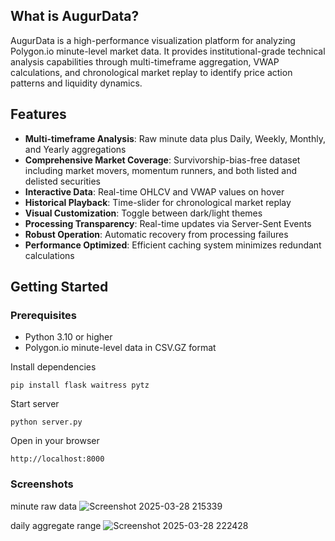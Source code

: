 ## What is AugurData?

AugurData is a high-performance visualization platform for analyzing Polygon.io minute-level market data. It provides institutional-grade technical analysis capabilities through multi-timeframe aggregation, VWAP calculations, and chronological market replay to identify price action patterns and liquidity dynamics.

## Features

- **Multi-timeframe Analysis**: Raw minute data plus Daily, Weekly, Monthly, and Yearly aggregations
- **Comprehensive Market Coverage**: Survivorship-bias-free dataset including market movers, momentum runners, and both listed and delisted securities
- **Interactive Data**: Real-time OHLCV and VWAP values on hover
- **Historical Playback**: Time-slider for chronological market replay
- **Visual Customization**: Toggle between dark/light themes
- **Processing Transparency**: Real-time updates via Server-Sent Events
- **Robust Operation**: Automatic recovery from processing failures
- **Performance Optimized**: Efficient caching system minimizes redundant calculations

## Getting Started

### Prerequisites
- Python 3.10 or higher
- Polygon.io minute-level data in CSV.GZ format

Install dependencies
```
pip install flask waitress pytz
```
Start server
```
python server.py
```
Open in your browser
```
http://localhost:8000 
```
### Screenshots

minute raw data
![Screenshot 2025-03-28 215339](https://github.com/user-attachments/assets/68ee3e04-7eca-4cc2-8a02-0061dcde8431)


daily aggregate range
![Screenshot 2025-03-28 222428](https://github.com/user-attachments/assets/422de4c7-f1b1-413c-a108-b90fbf9bb08e)


